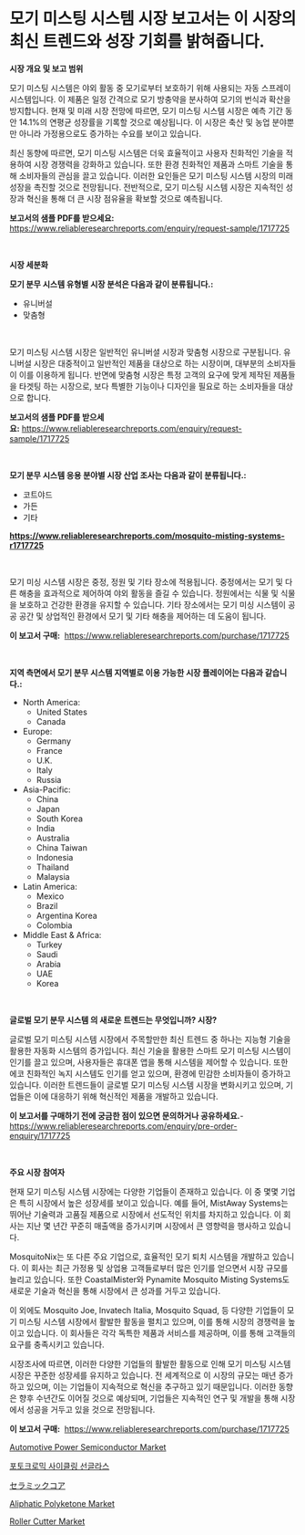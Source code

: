 <p><h1>모기 미스팅 시스템 시장 보고서는 이 시장의 최신 트렌드와 성장 기회를 밝혀줍니다.</h1></p><p><strong>시장 개요 및 보고 범위</strong></p>
<p><p>모기 미스팅 시스템은 야외 활동 중 모기로부터 보호하기 위해 사용되는 자동 스프레이 시스템입니다. 이 제품은 일정 간격으로 모기 방충약을 분사하여 모기의 번식과 확산을 방지합니다. 현재 및 미래 시장 전망에 따르면, 모기 미스팅 시스템 시장은 예측 기간 동안 14.1%의 연평균 성장률을 기록할 것으로 예상됩니다. 이 시장은 축산 및 농업 분야뿐만 아니라 가정용으로도 증가하는 수요를 보이고 있습니다.</p><p>최신 동향에 따르면, 모기 미스팅 시스템은 더욱 효율적이고 사용자 친화적인 기술을 적용하여 시장 경쟁력을 강화하고 있습니다. 또한 환경 친화적인 제품과 스마트 기술을 통해 소비자들의 관심을 끌고 있습니다. 이러한 요인들은 모기 미스팅 시스템 시장의 미래 성장을 촉진할 것으로 전망됩니다. 전반적으로, 모기 미스팅 시스템 시장은 지속적인 성장과 혁신을 통해 더 큰 시장 점유율을 확보할 것으로 예측됩니다.</p></p>
<p><strong>보고서의 샘플 PDF를 받으세요:</strong> <a href="https://www.reliableresearchreports.com/enquiry/request-sample/1717725">https://www.reliableresearchreports.com/enquiry/request-sample/1717725</a></p>
<p>&nbsp;</p>
<p><strong>시장 세분화</strong></p>
<p><strong>모기 분무 시스템 유형별 시장 분석은 다음과 같이 분류됩니다.:</strong></p>
<p><ul><li>유니버설</li><li>맞춤형</li></ul></p>
<p>&nbsp;</p>
<p><p>모기 미스팅 시스템 시장은 일반적인 유니버셜 시장과 맞춤형 시장으로 구분됩니다. 유니버설 시장은 대중적이고 일반적인 제품을 대상으로 하는 시장이며, 대부분의 소비자들이 이를 이용하게 됩니다. 반면에 맞춤형 시장은 특정 고객의 요구에 맞게 제작된 제품들을 타겟팅 하는 시장으로, 보다 특별한 기능이나 디자인을 필요로 하는 소비자들을 대상으로 합니다.</p></p>
<p><strong>보고서의 샘플 PDF를 받으세요:</strong>&nbsp;<a href="https://www.reliableresearchreports.com/enquiry/request-sample/1717725">https://www.reliableresearchreports.com/enquiry/request-sample/1717725</a></p>
<p>&nbsp;</p>
<p><strong> 모기 분무 시스템 응용 분야별 시장 산업 조사는 다음과 같이 분류됩니다.:</strong></p>
<p><ul><li>코트야드</li><li>가든</li><li>기타</li></ul></p>
<p><strong><a href="https://www.reliableresearchreports.com/mosquito-misting-systems-r1717725">https://www.reliableresearchreports.com/mosquito-misting-systems-r1717725</a></strong></p>
<p>&nbsp;</p>
<p><p>모기 미싱 시스템 시장은 중정, 정원 및 기타 장소에 적용됩니다. 중정에서는 모기 및 다른 해충을 효과적으로 제어하여 야외 활동을 즐길 수 있습니다. 정원에서는 식물 및 식물을 보호하고 건강한 환경을 유지할 수 있습니다. 기타 장소에서는 모기 미싱 시스템이 공공 공간 및 상업적인 환경에서 모기 및 기타 해충을 제어하는 데 도움이 됩니다.</p></p>
<p><strong>이 보고서 구매:</strong>&nbsp; <a href="https://www.reliableresearchreports.com/purchase/1717725">https://www.reliableresearchreports.com/purchase/1717725</a></p>
<p>&nbsp;</p>
<p><strong>지역 측면에서 모기 분무 시스템 지역별로 이용 가능한 시장 플레이어는 다음과 같습니다.:</strong></p>
<p><ul>
    <li>
        North America:
        <ul>
            <li>United States</li>
            <li>Canada</li>
        </ul>
    </li>
    <li>
        Europe:
        <ul>
            <li>Germany</li>
            <li>France</li>
            <li>U.K.</li>
            <li>Italy</li>
            <li>Russia</li>
        </ul>
    </li>
    <li>
        Asia-Pacific:
        <ul>
            <li>China</li>
            <li>Japan</li>
            <li>South Korea</li>
            <li>India</li>
            <li>Australia</li>
            <li>China Taiwan</li>
            <li>Indonesia</li>
            <li>Thailand</li>
            <li>Malaysia</li>
        </ul>
    </li>
    <li>
        Latin America:
        <ul>
            <li>Mexico</li>
            <li>Brazil</li>
            <li>Argentina Korea</li>
            <li>Colombia</li>
        </ul>
    </li>
    <li>
        Middle East & Africa:
        <ul>
            <li>Turkey</li>
            <li>Saudi</li>
            <li>Arabia</li>
            <li>UAE</li>
            <li>Korea</li>
        </ul>
    </li>
    </ul></p>
<p>&nbsp;</p>
<p><strong>글로벌 모기 분무 시스템 의 새로운 트렌드는 무엇입니까? 시장?</strong></p>
<p><p>글로벌 모기 미스팅 시스템 시장에서 주목할만한 최신 트렌드 중 하나는 지능형 기술을 활용한 자동화 시스템의 증가입니다. 최신 기술을 활용한 스마트 모기 미스팅 시스템이 인기를 끌고 있으며, 사용자들은 휴대폰 앱을 통해 시스템을 제어할 수 있습니다. 또한 에코 친화적인 녹지 시스템도 인기를 얻고 있으며, 환경에 민감한 소비자들이 증가하고 있습니다. 이러한 트렌드들이 글로벌 모기 미스팅 시스템 시장을 변화시키고 있으며, 기업들은 이에 대응하기 위해 혁신적인 제품을 개발하고 있습니다.</p></p>
<p><strong>이 보고서를 구매하기 전에 궁금한 점이 있으면 문의하거나 공유하세요.</strong>- <a href="https://www.reliableresearchreports.com/enquiry/pre-order-enquiry/1717725">https://www.reliableresearchreports.com/enquiry/pre-order-enquiry/1717725</a></p>
<p>&nbsp;</p>
<p><strong>주요 시장 참여자</strong></p>
<p><p>현재 모기 미스팅 시스템 시장에는 다양한 기업들이 존재하고 있습니다. 이 중 몇몇 기업은 특히 시장에서 높은 성장세를 보이고 있습니다. 예를 들어, MistAway Systems는 뛰어난 기술력과 고품질 제품으로 시장에서 선도적인 위치를 차지하고 있습니다. 이 회사는 지난 몇 년간 꾸준히 매출액을 증가시키며 시장에서 큰 영향력을 행사하고 있습니다.</p><p>MosquitoNix는 또 다른 주요 기업으로, 효율적인 모기 퇴치 시스템을 개발하고 있습니다. 이 회사는 최근 가정용 및 상업용 고객들로부터 많은 인기를 얻으면서 시장 규모를 늘리고 있습니다. 또한 CoastalMister와 Pynamite Mosquito Misting Systems도 새로운 기술과 혁신을 통해 시장에서 큰 성과를 거두고 있습니다.</p><p>이 외에도 Mosquito Joe, Invatech Italia, Mosquito Squad, 등 다양한 기업들이 모기 미스팅 시스템 시장에서 활발한 활동을 펼치고 있으며, 이를 통해 시장의 경쟁력을 높이고 있습니다. 이 회사들은 각각 독특한 제품과 서비스를 제공하며, 이를 통해 고객들의 요구를 충족시키고 있습니다.</p><p>시장조사에 따르면, 이러한 다양한 기업들의 활발한 활동으로 인해 모기 미스팅 시스템 시장은 꾸준한 성장세를 유지하고 있습니다. 전 세계적으로 이 시장의 규모는 매년 증가하고 있으며, 이는 기업들이 지속적으로 혁신을 추구하고 있기 때문입니다. 이러한 동향은 향후 수년간도 이어질 것으로 예상되며, 기업들은 지속적인 연구 및 개발을 통해 시장에서 성공을 거두고 있을 것으로 전망됩니다.</p></p>
<p><strong>이 보고서 구매:</strong>&nbsp;&nbsp;<a href="https://www.reliableresearchreports.com/purchase/1717725">https://www.reliableresearchreports.com/purchase/1717725</a></p>
<p><p><a href="https://copper-carbon-84f.notion.site/Automotive-Power-Semiconductor-Market-Share-Evolution-and-Market-Growth-Trends-2024-2031-42af0767c94a4e5a983dedaf8e28674b">Automotive Power Semiconductor Market</a></p><p><a href="https://github.com/TobyKub4685/Market-Research-Report-List-1/blob/main/690458725161.md">포토크로믹 사이클링 선글라스</a></p><p><a href="https://github.com/moulafa/Market-Research-Report-List-1/blob/main/380669227499.md">セラミックコア</a></p><p><a href="https://issuu.com/reportprime-2/docs/aliphatic-polyketone-market-size-2030.pptx">Aliphatic Polyketone Market</a></p><p><a href="https://view.publitas.com/reportprime-1/roller-cutter-market-trends-and-market-analysis-forecasted-for-period-2024-2031/">Roller Cutter Market</a></p></p>